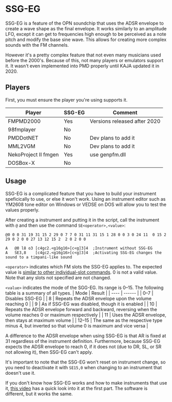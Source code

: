 # SSG-EG

SSG-EG is a feature of the OPN soundchip that uses the ADSR envelope to create a wave shape as the final envelope. It works similarly to an amplitude LFO, except it can get to frequencies high enough to be perceived as a note pitch and modify the base sine wave. This allows for creating more complex sounds with the FM channels.

However it's a pretty complex feature that not even many musicians used before the 2000's. Because of this, not many players or emulators support it. It wasn't even implemented into PMD properly until KAJA updated it in 2020.

## Players

First, you must ensure the player you're using supports it.

| Player | SSG-EG | Comment |
| ------ | ------ | ------- |
| FMPMD2000 | Yes | Versions released after 2020 |
| 98fmplayer | No | |
| PMDDotNET | No | Dev plans to add it |
| MML2VGM | No | Dev plans to add it |
| NekoProject II fmgen | Yes | use genpfm.dll |
| DOSBox-X | No | |

## Usage

SSG-EG is a complicated feature that you have to build your instrument speficically to use, or else it won't work. Using an instrument editor such as YM2608 tone editor on Windows or VEDSE on DOS will allow you to test the values properly.

After creating a instrument and putting it in the script, call the instrument with `@` and then use the command `SE<operator>,<value>`:

```
@0 0 0 31 19 31 15 2 29 0 7 7 0 31 11 31 15 1 28 0 0 3 0 24 11  0 15 2 29 0 2 0 0 27 13 12 15 2  2 0 2 0 0

A	@0 l8 o3 [c4gc2.<g16g16>[c<g]3]4  ;Instrument without SSG-EG
A	SE3,8    [c4gc2.<g16g16>[c<g]3]4  ;Activating SSG-EG changes the sound to a timpani-like sound
```

`<operator>` indicates which FM slots the SSG-EG applies to. The expected value is [similar to other individual-slot commands](./4Chipcom.md#operator-flag-soperator). 0 is not a valid value. Note that any slots not specified are not changed.

`<value>` indicates the mode of the SGG-EG. Its range is 0–15. The following table is a summary of all types.
| Mode | Result |
| ---- | ------ |
| 0–7 | Disables SSG-EG |
| 8 | Repeats the ADSR envelope upon the volume reaching 0 |
| 9 | As if SSG-EG was disabled, though it is enabled |
| 10 | Repeats the ADSR envelope forward and backward, reversing when the volume reaches 0 or maximum respectively |
| 11 | Uses the ADSR envelope, then stays at maximum volume |
| 12–15 | The same as the respective type minus 4, but inverted so that volume 0 is maximum and vice versa |

A difference to the ADSR envelope when using SSG-EG is that AR is fixed at 31 regardless of the instrument definition. Furthermore, because SSG-EG expects the ADSR envelope to reach 0, if it does not (due to DR, SL, or SR not allowing it), then SSG-EG can't apply.

It's important to note that the SSG-EG won't reset on instrument change, so you need to deactivate it with `SE15,0` when changing to an instrument that doesn't use it.

If you don't know how SSG-EG works and how to make instruments that use it, [this video](https://youtu.be/IKOR0TUlnWU) has a quick look into it at the first part. The software is different, but it works the same.